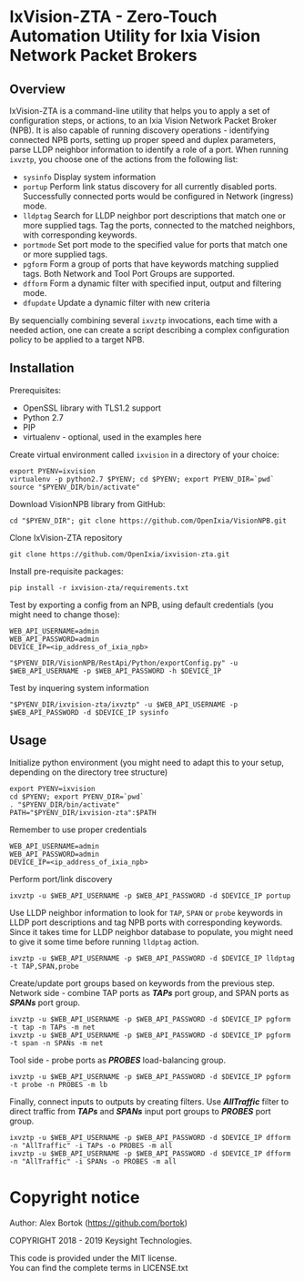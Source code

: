# IxVision-ZTA - Zero-Touch Automation Utility for Ixia Vision Network Packet Brokers
## Overview
IxVision-ZTA is a command-line utility that helps you to apply a set of configuration steps, or actions, to an Ixia Vision Network Packet Broker (NPB). It is also capable of running discovery operations - identifying connected NPB ports, setting up proper speed and duplex parameters, parse LLDP neighbor information to identify a role of a port. When running `ixvztp`, you choose one of the actions from the following list:

* `sysinfo`  Display system information
* `portup`   Perform link status discovery for all currently disabled ports. Successfully connected ports would be configured in Network (ingress) mode.
* `lldptag`  Search for LLDP neighbor port descriptions that match one or more supplied tags. Tag the ports, connected to the matched neighbors, with corresponding keywords.
* `portmode` Set port mode to the specified value for ports that match one or more supplied tags.
* `pgform`   Form a group of ports that have keywords matching supplied tags. Both Network and Tool Port Groups are supported.
* `dfform`   Form a dynamic filter with specified input, output and filtering mode.
* `dfupdate` Update a dynamic filter with new criteria

By sequencially combining several `ixvztp` invocations, each time with a needed action, one can create a script describing a complex configuration policy to be applied to a target NPB. 

## Installation
Prerequisites:

* OpenSSL library with TLS1.2 support
* Python 2.7
* PIP
* virtualenv - optional, used in the examples here

Create virtual environment called `ixvision` in a directory of your choice:

    export PYENV=ixvision
    virtualenv -p python2.7 $PYENV; cd $PYENV; export PYENV_DIR=`pwd`
    source "$PYENV_DIR/bin/activate"

Download VisionNPB library from GitHub:

    cd "$PYENV_DIR"; git clone https://github.com/OpenIxia/VisionNPB.git

Clone IxVision-ZTA repository

    git clone https://github.com/OpenIxia/ixvision-zta.git

Install pre-requisite packages:

    pip install -r ixvision-zta/requirements.txt

Test by exporting a config from an NPB, using default credentials (you might need to change those):

    WEB_API_USERNAME=admin
    WEB_API_PASSWORD=admin
    DEVICE_IP=<ip_address_of_ixia_npb>

    "$PYENV_DIR/VisionNPB/RestApi/Python/exportConfig.py" -u $WEB_API_USERNAME -p $WEB_API_PASSWORD -h $DEVICE_IP

Test by inquering system information

    "$PYENV_DIR/ixvision-zta/ixvztp" -u $WEB_API_USERNAME -p $WEB_API_PASSWORD -d $DEVICE_IP sysinfo


## Usage

Initialize python environment (you might need to adapt this to your setup, depending on the directory tree structure)

    export PYENV=ixvision
    cd $PYENV; export PYENV_DIR=`pwd`
    . "$PYENV_DIR/bin/activate"
    PATH="$PYENV_DIR/ixvision-zta":$PATH

Remember to use proper credentials

    WEB_API_USERNAME=admin
    WEB_API_PASSWORD=admin
    DEVICE_IP=<ip_address_of_ixia_npb>


Perform port/link discovery

    ixvztp -u $WEB_API_USERNAME -p $WEB_API_PASSWORD -d $DEVICE_IP portup


Use LLDP neighbor information to look for `TAP`, `SPAN` or `probe` keywords in LLDP port descriptions and tag NPB ports with corresponding keywords. Since it takes time for LLDP neighbor database to populate, you might need to give it some time before running `lldptag` action.

    ixvztp -u $WEB_API_USERNAME -p $WEB_API_PASSWORD -d $DEVICE_IP lldptag -t TAP,SPAN,probe

Create/update port groups based on keywords from the previous step. Network side - combine TAP ports as _**TAPs**_ port group, and SPAN ports as _**SPANs**_ port group.

    ixvztp -u $WEB_API_USERNAME -p $WEB_API_PASSWORD -d $DEVICE_IP pgform -t tap -n TAPs -m net
    ixvztp -u $WEB_API_USERNAME -p $WEB_API_PASSWORD -d $DEVICE_IP pgform -t span -n SPANs -m net

Tool side - probe ports as _**PROBES**_ load-balancing group.

    ixvztp -u $WEB_API_USERNAME -p $WEB_API_PASSWORD -d $DEVICE_IP pgform -t probe -n PROBES -m lb


Finally, connect inputs to outputs by creating filters. Use _**AllTraffic**_ filter to direct traffic from _**TAPs**_ and _**SPANs**_ input port groups to _**PROBES**_ port group.

    ixvztp -u $WEB_API_USERNAME -p $WEB_API_PASSWORD -d $DEVICE_IP dfform -n "AllTraffic" -i TAPs -o PROBES -m all
    ixvztp -u $WEB_API_USERNAME -p $WEB_API_PASSWORD -d $DEVICE_IP dfform -n "AllTraffic" -i SPANs -o PROBES -m all

# Copyright notice

Author: Alex Bortok (https://github.com/bortok)

COPYRIGHT 2018 - 2019 Keysight Technologies.

This code is provided under the MIT license.  
You can find the complete terms in LICENSE.txt
